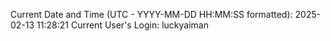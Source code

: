 Current Date and Time (UTC - YYYY-MM-DD HH:MM:SS formatted): 2025-02-13 11:28:21
Current User's Login: luckyaiman
